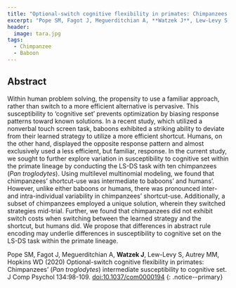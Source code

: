 ```yaml
---
title: "Optional-switch cognitive flexibility in primates: Chimpanzees’ (*Pan troglodytes*) intermediate susceptibility to cognitive set"
excerpt: "Pope SM, Fagot J, Meguerditchian A, **Watzek J**, Lew-Levy S, Autrey MM, Hopkins WD (2020) J Comp Psychol"
header:
  image: tara.jpg
tags:
  - Chimpanzee
  - Baboon
---
```


## Abstract

Within human problem solving, the propensity to use a familiar approach, rather than switch to a more efficient alternative is pervasive. This susceptibility to ‘cognitive set’ prevents optimization by biasing response patterns toward known solutions. In a recent study, which utilized a nonverbal touch screen task, baboons exhibited a striking ability to deviate from their learned strategy to utilize a more efficient shortcut. Humans, on the other hand, displayed the opposite response pattern and almost exclusively used a less efficient, but familiar, response. In the current study, we sought to further explore variation in susceptibility to cognitive set within the primate lineage by conducting the LS-DS task with ten chimpanzees (*Pan troglodytes*). Using multilevel multinomial modeling, we found that chimpanzees’ shortcut-use was intermediate to baboons’ and humans’. However, unlike either baboons or humans, there was pronounced inter- and intra-individual variability in chimpanzees’ shortcut-use. Additionally, a subset of chimpanzees employed a unique solution, wherein they switched strategies mid-trial. Further, we found that chimpanzees did not exhibit switch costs when switching between the learned strategy and the shortcut, but humans did. We propose that differences in abstract rule encoding may underlie differences in susceptibility to cognitive set on the LS-DS task within the primate lineage.

Pope SM, Fagot J, Meguerditchian A, **Watzek J**, Lew-Levy S, Autrey MM, Hopkins WD (2020) Optional-switch cognitive flexibility in primates: Chimpanzees’ (*Pan troglodytes*) intermediate susceptibility to cognitive set. J Comp Psychol 134:98-109. [doi:10.1037/com0000194](https://doi.org/10.1037/com0000194)
{: .notice--primary}
